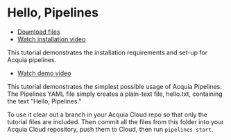# Hello, Pipelines

* [Download files](http://tutorials.pipeline-dev.services.acquia.io/pipelinestutorial101.zip)
* [Watch installation video](https://drive.google.com/a/acquia.com/file/d/0BwBnqz3kkaPuV09pNC1iakRMUTg)

This tutorial demonstrates the installation requirements and set-up for Acquia pipelines.

* [Watch demo video](https://drive.google.com/open?id=0BwBnqz3kkaPuUjRQTURmaE5Pczg)

This tutorial demonstrates the simplest possible usage of Acquia Pipelines. The Pipelines YAML file simply creates a plain-text file,
hello.txt, containing the text "Hello, Pipelines."

To use it clear out a branch in your Acquia Cloud repo so that only the tutorial files are included.
Then commit all the files from this folder into your Acquia Cloud repository, push them to Cloud, then run ```pipelines start```.
